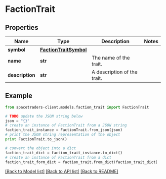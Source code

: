 # FactionTrait


## Properties

Name | Type | Description | Notes
------------ | ------------- | ------------- | -------------
**symbol** | [**FactionTraitSymbol**](FactionTraitSymbol.md) |  | 
**name** | **str** | The name of the trait. | 
**description** | **str** | A description of the trait. | 

## Example

```python
from spacetraders-client.models.faction_trait import FactionTrait

# TODO update the JSON string below
json = "{}"
# create an instance of FactionTrait from a JSON string
faction_trait_instance = FactionTrait.from_json(json)
# print the JSON string representation of the object
print FactionTrait.to_json()

# convert the object into a dict
faction_trait_dict = faction_trait_instance.to_dict()
# create an instance of FactionTrait from a dict
faction_trait_form_dict = faction_trait.from_dict(faction_trait_dict)
```
[[Back to Model list]](../README.md#documentation-for-models) [[Back to API list]](../README.md#documentation-for-api-endpoints) [[Back to README]](../README.md)



